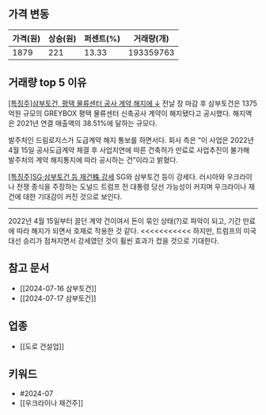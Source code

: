 ## 가격 변동
| 가격(원) | 상승(원) | 퍼센트(%) | 거래량(개)    |
| ----- | ----- | ------ | --------- |
| 1879  | 221   | 13.33  | 193359763 |
## 거래량 top 5 이유
[[특징주]삼부토건, 평택 물류센터 공사 계약 해지에 ↓](https://n.news.naver.com/mnews/article/018/0005793535)
전날 장 마감 후 삼부토건은 1375억원 규모의 GREYBOX 평택 물류센터 신축공사 계약이 해지됐다고 공시했다. 해지액은 2021년 연결 매출액의 38.51%에 달하는 규모다.  
  
발주처인 드림로지스가 도급계약 해지 통보를 하면서다. 회사 측은 “이 사업은 2022년 4월 15일 공사도급계약 체결 후 사업지연에 따른 건축허가 만료로 사업추진이 불가해 발주처의 계약 해지통지에 따라 공시하는 건”이라고 밝혔다.

[[특징주]SG·삼부토건 등 재건株 강세](https://n.news.naver.com/mnews/article/277/0005446892)
SG와 삼부토건 등이 강세다. 러시아와 우크라이나 전쟁 종식을 주장하는 도널드 트럼프 전 대통령 당선 가능성이 커지며 우크라이나 재건에 대한 기대감이 커진 것으로 보인다.

---
2022년 4월 15일부터 끌던 계약 건이여서 돈이 묶인 상태(?)로 파악이 되고, 기간 만료에 따라 해지가 되면서 호재로 작용한 것 같다. <<<<<<<<<<< 하지만, 트럼프의 미국 대선 승리가 점쳐지면서 강세였던 것이 휠씬 효과가 컸을 것으로 기대한다.
## 참고 문서
- [[2024-07-16 삼부토건]]
- [[2024-07-17 삼부토건]]
## 업종
- [[도로 건설업]]
## 키워드
- #2024-07 
- [[우크라이나 재건주]]